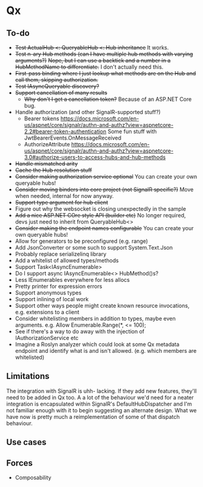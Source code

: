 # Qx

## To-do
* ~~Test ActualHub <: QueryableHub <: Hub inheritance~~
  It works.
* ~~Test n-ary Hub methods (can I have multiple hub methods with varying arguments?)~~
  ~~Nope, but I can use a backtick and a number in a HubMethodName to differentiate.~~
  I don't actually need this.
* ~~First-pass binding where I just lookup what methods are on the Hub and call them,
  skipping authorization.~~
* ~~Test IAsyncQueryable discovery?~~
* ~~Support cancellation of many results~~
  * ~~Why don't I get a cancellation token?~~
    Because of an ASP.NET Core bug.
* Handle authorization (and other SignalR-supported stuff?)
  * Bearer tokens https://docs.microsoft.com/en-us/aspnet/core/signalr/authn-and-authz?view=aspnetcore-2.2#bearer-token-authentication
    Some fun stuff with JwtBearerEvents.OnMessageReceived
  * AuthorizeAttribute https://docs.microsoft.com/en-us/aspnet/core/signalr/authn-and-authz?view=aspnetcore-3.0#authorize-users-to-access-hubs-and-hub-methods
* ~~Handle mismatched arity~~
* ~~Cache the Hub resolution stuff~~
* ~~Consider making authorization service optional~~
  You can create your own queryable hubs!
* ~~Consider moving binders into core project (not SignalR specific?)~~
  Move when needed, internal for now anyway.
* ~~Support type argument for hub client~~
* Figure out why the websocket is closing unexpectedly in the sample
* ~~Add a nice ASP.NET COre style API (builder etc)~~
  No longer required, devs just need to inherit from QueryableHub<>
* ~~Consider making the endpoint names configurable~~
  You can create your own queryable hubs!
* Allow for generators to be preconfigured (e.g. range)
* Add JsonConverter or some such to support System.Text.Json
* Probably replace serializelinq library
* Add a whitelist of allowed types/methods
* Support Task<IAsyncEnumerable<T>>
* Do I support async IAsyncEnumerable<> HubMethod()s?
* Less IEnumerables everywhere for less allocs
* Pretty printer for expression errors
* Support anonymous types
* Support inlining of local work
* Support other ways people might create known resource invocations,
  e.g. extensions to a client
* Consider whitelisting members in addition to types, maybe even arguments.
  e.g. Allow Enumerable.Range(*, <= 100);
* See if there's a way to do away with the injection of IAuthorizationService etc
* Imagine a Roslyn analyzer which could look at some Qx metadata endpoint and identify what is and isn't allowed.
  (e.g. which members are whitelisted)

## Limitations
The integration with SignalR is uhh- lacking. If they add new features, they'll need to be added in Qx too.
A a lot of the behaviour we'd need for a neater integration is encapsulated within SignalR's DefaultHubDispatcher and I'm not familiar enough with it to begin suggesting an alternate design.
What we have now is pretty much a reimplementation of some of that dispatch behaviour.

## Use cases

## Forces
* Composability